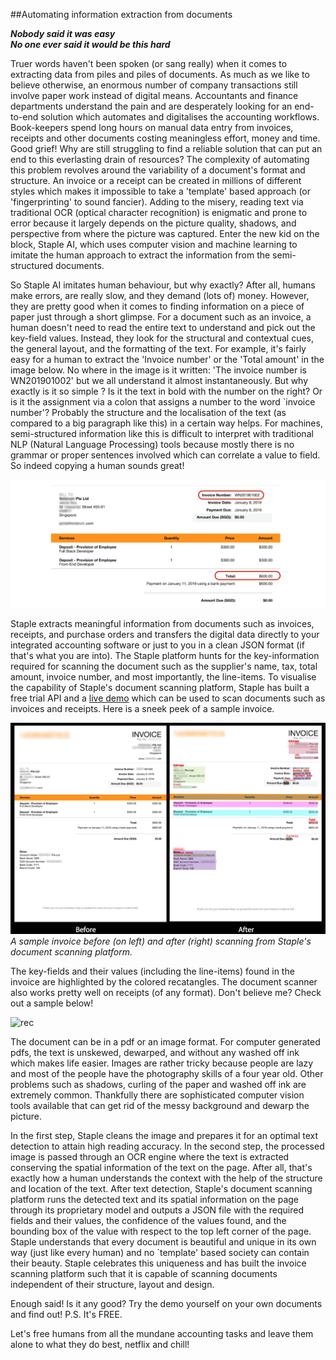 
##Automating information extraction from documents

***Nobody said it was easy*** <br/>
***No one ever said it would be this hard***

Truer words haven't been spoken (or sang really) when it comes to extracting data from piles and piles of documents. As much as we like to believe otherwise, an enormous number of company transactions still involve paper work instead of digital means. Accountants and finance departments understand the pain and are desperately looking for an end-to-end solution which automates and digitalises the accounting workflows.  Book-keepers spend long hours on manual data entry from invoices, receipts and other documents costing meaningless effort, money and time. Good grief! Why are still struggling to find a reliable solution that can put an end to this everlasting drain of resources? The complexity of automating this problem revolves around the variability of a document's format and structure. An invoice or a receipt can be created in millions of different styles which makes it impossible to take a 'template' based approach (or 'fingerprinting' to sound fancier). Adding to the misery, reading text via traditional OCR (optical character recognition) is enigmatic and prone to error because it largely depends on the picture quality, shadows, and perspective from where the picture was captured. Enter the new kid on the block, Staple AI,  which uses computer vision and machine learning to imitate the human approach to extract the information from the semi-structured documents.

So Staple AI imitates human behaviour, but why exactly? After all, humans make errors, are really slow, and they demand (lots of) money. However, they are pretty good when it comes to finding information on a piece of paper just through a short glimpse.  For a document such as an invoice, a human doesn't need to read the entire text to understand and pick out the key-field values. Instead, they look for the structural and contextual cues, the general layout, and the formatting of the text. For example, it's fairly easy for a human to extract the 'Invoice number' or the 'Total amount' in the image below. No where in the image is it written: 'The invoice number is WN201901002' but we all understand it almost instantaneously. But why exactly is it so simple ? Is it the text in bold with the number on the right? Or is it the assignment via a colon that assigns a number to the word `invoice number'? Probably the structure and the localisation of the text (as compared to a big paragraph like this) in a certain way helps. For machines, semi-structured information like this is difficult to interpret with traditional NLP (Natural Language Processing) tools because mostly there is no grammar or proper sentences involved which can correlate a value to field. So indeed copying a human sounds great! 


![invnum](formatting.png)

Staple extracts meaningful information from documents such as invoices, receipts, and purchase orders and transfers the digital data directly to your integrated accounting software or just to you in a clean JSON format (if that's what you are into). The Staple platform hunts for the key-information required for scanning the document such as the supplier's name, tax, total amount, invoice number, and most importantly, the line-items. To visualise the capability of Staple's document scanning platform, Staple has built a free trial API and a [live demo](https://demo.staple.io/) which can be used to scan documents such as invoices and receipts. Here is a sneek peek of a sample invoice.  

![inv](samplei.jpg) _A sample invoice before (on left) and after (right) scanning from Staple's document scanning platform._
<br />

The key-fields and their values (including the line-items) found in the invoice are highlighted by the colored recatangles. The document scanner also works pretty well on receipts (of any format). Don't believe me? Check out a sample below!

![rec](sampler.png)

The document can be in a pdf or an image format. For computer generated pdfs, the text is unskewed, dewarped, and without any washed off ink which makes life easier. Images are rather tricky because people are lazy and most of the people have the photography skills of a four year old. Other problems such as shadows, curling of the paper and washed off ink are extremely common. Thankfully there are sophisticated computer vision tools available that can get rid of the messy background and dewarp the picture. 


In the first step, Staple cleans the image and prepares it for an optimal text detection to attain high reading accuracy. In the second step, the processed image is passed through an OCR engine where the text is extracted conserving the spatial information of the text on the page. After all, that's exactly how a human understands the context with the help of the structure and location of the text. After text detection, Staple's document scanning platform runs the detected text and its spatial information on the page through its proprietary model and outputs  a JSON file with the required fields and their values, the confidence of the values found, and the bounding box of the value with respect to the top left corner of the page. Staple understands that every document is beautiful and unique in its own way (just like every human) and no `template' based society can contain their beauty. Staple celebrates this uniqueness and has built the invoice scanning platform such that it is capable of scanning documents independent of their structure, layout and design. 

Enough said! Is it any good? Try the demo yourself on your own documents and find out! P.S. It's FREE.


Let's free humans from all the mundane accounting tasks and leave them alone to what they do best, netflix and chill!  
